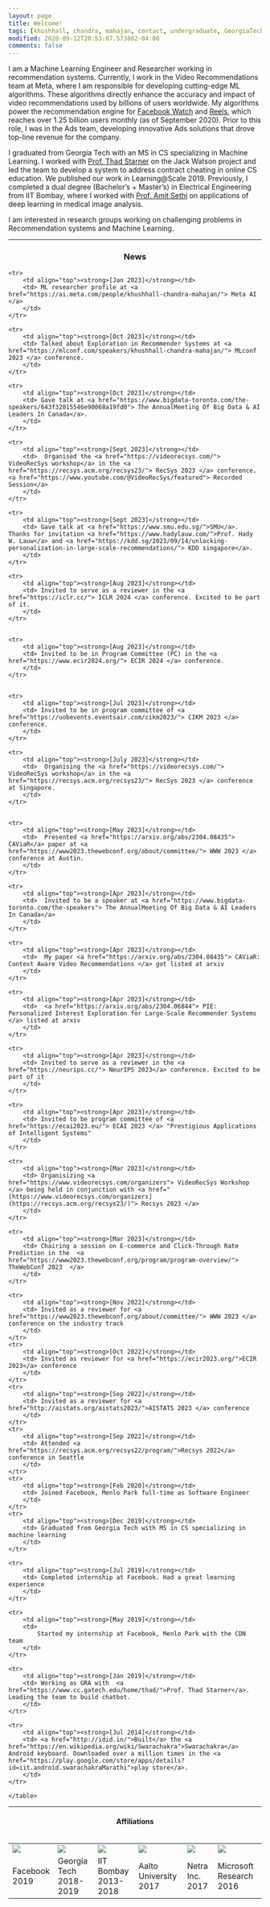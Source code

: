 ```yaml
---
layout: page
title: Welcome!
tags: [khushhall, chandra, mahajan, contact, undergraduate, GeorgiaTech, Gatech, MSCS, ML, ML, Computer Science, IIT, Bombay, Microsoft Research, machine learning, deep learning]
modified: 2020-09-12T20:53:07.573882-04:00
comments: false
---
```


I am a Machine Learning Engineer and Researcher working in recommendation systems. Currently, I work in the Video Recommendations team at Meta, where I am responsible for developing cutting-edge ML algorithms. These algorithms directly enhance the accuracy and impact of video recommendations used by billions of users worldwide. My algorithms power the recommendation engine for [Facebook Watch](https://en.wikipedia.org/wiki/Facebook_Watch) and [Reels](https://en.wikipedia.org/wiki/Facebook_Reels), which reaches over 1.25 billion users monthly (as of September 2020). Prior to this role, I was in the Ads team, developing innovative Ads solutions that drove top-line revenue for the company.

I graduated from Georgia Tech with an MS in CS specializing in Machine Learning. I worked with [Prof. Thad Starner](https://www.cc.gatech.edu/home/thad/) on the Jack Watson project and led the team to develop a system to address contract cheating in online CS education. We published our work in Learning@Scale 2019. Previously, I completed a dual degree (Bachelor’s + Master’s) in Electrical Engineering from IIT Bombay, where I worked with [Prof. Amit Sethi](https://www.ee.iitb.ac.in/~asethi/) on applications of deep learning in medical image analysis.

I am interested in research groups working on challenging problems in Recommendation systems and Machine Learning.

----

<h3 align="center">News</h3>
<table align="center">

    <tr>
        <td align="top"><strong>[Jan 2023]</strong></td>
        <td> ML researcher profile at <a href="https://ai.meta.com/people/khushhall-chandra-mahajan/"> Meta AI </a>
        </td>
    </tr>

    <tr>
        <td align="top"><strong>[Oct 2023]</strong></td>
        <td> Talked about Exploration in Recommender Systems at <a href="https://mlconf.com/speakers/khushhall-chandra-mahajan/"> MLconf 2023 </a> conference.
        </td>
    </tr>

    <tr>
        <td align="top"><strong>[Oct 2023]</strong></td>
        <td> Gave talk at <a href="https://www.bigdata-toronto.com/the-speakers/643f32015546e90068a19fd0"> The AnnualMeeting Of Big Data & AI Leaders In Canada</a>.
        </td>
    </tr>

    <tr>
        <td align="top"><strong>[Sept 2023]</strong></td>
        <td>  Organised the <a href="https://videorecsys.com/"> VideoRecSys workshop</a> in the <a href="https://recsys.acm.org/recsys23/"> RecSys 2023 </a> conference. <a href="https://www.youtube.com/@VideoRecSys/featured"> Recorded Session</a>
        </td>
    </tr>

    <tr>
        <td align="top"><strong>[Sept 2023]</strong></td>
        <td> Gave talk at <a href="https://www.smu.edu.sg/">SMU</a>. Thanks for invitation <a href="https://www.hadylauw.com/">Prof. Hady W. Lauw</a> and <a href="https://kdd.sg/2023/09/14/unlocking-personalization-in-large-scale-recommendations/"> KDD singapore</a>.
        </td>
    </tr>
    
    <tr>
        <td align="top"><strong>[Aug 2023]</strong></td>
        <td> Invited to serve as a reviewer in the <a href="https://iclr.cc/"> ICLR 2024 </a> conference. Excited to be part of it.
        </td>
    </tr>
    

    <tr>
        <td align="top"><strong>[Aug 2023]</strong></td>
        <td> Invited to be in Program Committee (PC) in the <a href="https://www.ecir2024.org/"> ECIR 2024 </a> conference.
        </td>
    </tr>


    <tr>
        <td align="top"><strong>[Jul 2023]</strong></td>
        <td> Invited to be in program committee of <a href="https://uobevents.eventsair.com/cikm2023/"> CIKM 2023 </a> conference.
        </td>
    </tr>
    
    <tr>
        <td align="top"><strong>[July 2023]</strong></td>
        <td>  Organising the <a href="https://videorecsys.com/"> VideoRecSys workshop</a> in the <a href="https://recsys.acm.org/recsys23/"> RecSys 2023 </a> conference at Singapore.
        </td>
    </tr>

    
    <tr>
        <td align="top"><strong>[May 2023]</strong></td>
        <td>  Presented <a href="https://arxiv.org/abs/2304.08435"> CAViaR</a> paper at <a href="https://www2023.thewebconf.org/about/committee/"> WWW 2023 </a> conference at Austin.
        </td>
    </tr>
    
    <tr>
        <td align="top"><strong>[Apr 2023]</strong></td>
        <td>  Invited to be a speaker at <a href="https://www.bigdata-toronto.com/the-speakers"> The AnnualMeeting Of Big Data & AI Leaders In Canada</a>
        </td>
    </tr>
    
    <tr>
        <td align="top"><strong>[Apr 2023]</strong></td>
        <td>  My paper <a href="https://arxiv.org/abs/2304.08435"> CAViaR: Context Aware Video Recommendations </a> got listed at arxiv
        </td>
    </tr>
    
    <tr>
        <td align="top"><strong>[Apr 2023]</strong></td>
        <td>  <a href="https://arxiv.org/abs/2304.06844"> PIE: Personalized Interest Exploration for Large-Scale Recommender Systems </a> listed at arxiv
        </td>
    </tr>
    
    <tr>
        <td align="top"><strong>[Apr 2023]</strong></td>
        <td> Invited to serve as a reviewer in the <a href="https://neurips.cc/"> NeurIPS 2023</a> conference. Excited to be part of it
        </td>
    </tr>
    
    <tr>
        <td align="top"><strong>[Apr 2023]</strong></td>
        <td> Invited to be program committee of <a href="https://ecai2023.eu/"> ECAI 2023 </a> "Prestigious Applications of Intelligent Systems"
        </td>
    </tr>
    
    <tr>
        <td align="top"><strong>[Mar 2023]</strong></td>
        <td> Organisizing <a href="https://www.videorecsys.com/organizers"> VideoRecSys Workshop </a> being held in conjunction with <a href="[https://www.videorecsys.com/organizers](https://recsys.acm.org/recsys23/)"> Recsys 2023 </a>
        </td>
    </tr>
    
    <tr>
        <td align="top"><strong>[Mar 2023]</strong></td>
        <td> Chairing a session on E-commerce and Click-Through Rate Prediction in the  <a href="https://www2023.thewebconf.org/program/program-overview/"> TheWebConf 2023  </a> 
        </td>
    </tr>
    
    <tr>
        <td align="top"><strong>[Nov 2022]</strong></td>
        <td> Invited as a reviewer for <a href="https://www2023.thewebconf.org/about/committee/"> WWW 2023 </a> conference on the industry track
        </td>
    </tr>
    <tr>
        <td align="top"><strong>[Oct 2022]</strong></td>
        <td> Invited as reviewer for <a href="https://ecir2023.org/">ECIR 2023</a> conference
        </td>
    </tr>
    <tr>
        <td align="top"><strong>[Sep 2022]</strong></td>
        <td> Invited as a reviewer for <a href="http://aistats.org/aistats2023/">AISTATS 2023 </a> conference
        </td>
    </tr>
    <tr>
        <td align="top"><strong>[Sep 2022]</strong></td>
        <td> Attended <a href="https://recsys.acm.org/recsys22/program/">Recsys 2022</a> conference in Seattle
        </td>
    </tr>
    <tr>
        <td align="top"><strong>[Feb 2020]</strong></td>
        <td> Joined Facebook, Menlo Park full-time as Software Engineer
        </td>
    </tr>
    <tr>
        <td align="top"><strong>[Dec 2019]</strong></td>
        <td> Graduated from Georgia Tech with MS in CS specializing in machine learning
        </td>
    </tr>
    
    <tr>
        <td align="top"><strong>[Jul 2019]</strong></td>
        <td> Completed internship at Facebook. Had a great learning experience
        </td>
    </tr>
    
    <tr>
        <td align="top"><strong>[May 2019]</strong></td>
        <td> 
            Started my internship at Facebook, Menlo Park with the CDN team
        </td>
    </tr>
    
    <tr>
        <td align="top"><strong>[Jan 2019]</strong></td>
        <td> Working as GRA with  <a href="https://www.cc.gatech.edu/home/thad/">Prof. Thad Starner</a>. Leading the team to build chatbot.
        </td>
    </tr>
    
    <tr>
        <td align="top"><strong>[Jul 2014]</strong></td>
        <td> <a href="http://idid.in/">Built</a> the <a href="https://en.wikipedia.org/wiki/Swarachakra">Swarachakra</a> Android keyboard. Downloaded over a million times in the <a href="https://play.google.com/store/apps/details?id=iit.android.swarachakraMarathi">play store</a>.
        </td>
    </tr>
    
    </table>

----

<h4 align="center">Affiliations</h4>
<table align="center" class='affilsss'>
    <tr>
        <td>
            <a href="https://www.gatech.edu/">
            <img src="/images/fb.png"></a>
        </td>
        <td>
            <a href="https://www.gatech.edu/">
            <img src="/images/gt-logo.png"></a>
        </td>
        <td>
            <a href="http://www.iitb.ac.in/">
            <img src="/images/iitb-logo.jpeg"></a>
        </td>
        <td>
            <a href="http://www.aalto.fi/en/">
            <img src="/images/aalto.svg"></a>
        </td>
        <td>
            <a href="http://www.netra.io/">
            <img src="/images/netrafull.jpg"></a>
        </td>
        <td>
            <a href="https://www.microsoft.com/en-us/research/lab/microsoft-research-india/">
            <img src="/images/msr-logo.jpg"></a>
        </td>
    </tr>
    <tr>
        <td>Facebook<br>2019</td>
        <td>Georgia Tech<br>2018-2019</td>
        <td>IIT Bombay<br>2013-2018</td>
        <td>Aalto University<br>2017</td>
        <td>Netra Inc.<br>2017</td>
        <td>Microsoft Research<br>2016</td>
    </tr>
</table>
